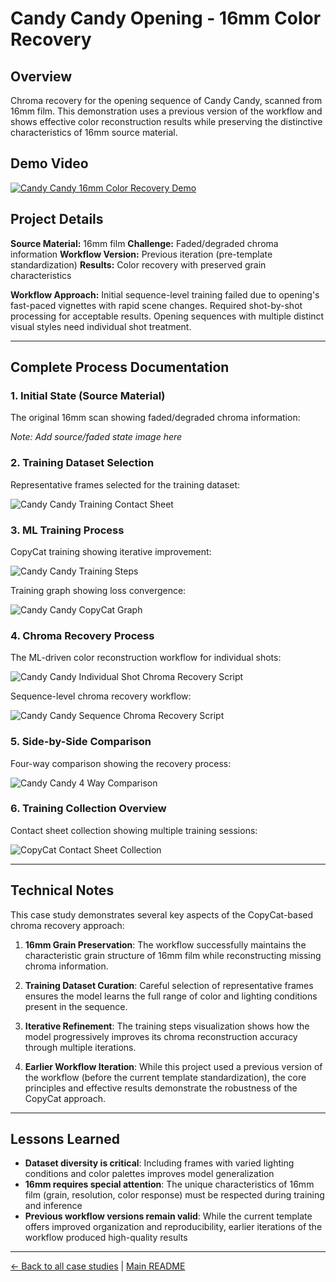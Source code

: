 # Candy Candy Opening - 16mm Color Recovery

## Overview
Chroma recovery for the opening sequence of Candy Candy, scanned from 16mm film. This demonstration uses a previous version of the workflow and shows effective color reconstruction results while preserving the distinctive characteristics of 16mm source material.

## Demo Video

[![Candy Candy 16mm Color Recovery Demo](https://img.youtube.com/vi/-ZKn-qbuuoQ/0.jpg)](https://www.youtube.com/watch?v=-ZKn-qbuuoQ)

## Project Details

**Source Material:** 16mm film
**Challenge:** Faded/degraded chroma information
**Workflow Version:** Previous iteration (pre-template standardization)
**Results:** Color recovery with preserved grain characteristics

**Workflow Approach:** Initial sequence-level training failed due to opening's fast-paced vignettes with rapid scene changes. Required shot-by-shot processing for acceptable results. Opening sequences with multiple distinct visual styles need individual shot treatment.

---

## Complete Process Documentation

### 1. Initial State (Source Material)
The original 16mm scan showing faded/degraded chroma information:

*Note: Add source/faded state image here*

### 2. Training Dataset Selection
Representative frames selected for the training dataset:

![Candy Candy Training Contact Sheet](../images/CANDY%20CANDY%20TRAINING%20CONTACT%20SHEET.jpeg)

### 3. ML Training Process
CopyCat training showing iterative improvement:

![Candy Candy Training Steps](../images/CANDY%20CANDY%20TRAINING%20STEPS.jpeg)

Training graph showing loss convergence:

![Candy Candy CopyCat Graph](../images/CANDY%20CANDY%20COPYCAT%20GRAPH.png)

### 4. Chroma Recovery Process
The ML-driven color reconstruction workflow for individual shots:

![Candy Candy Individual Shot Chroma Recovery Script](../images/CANDY%20CANDY%20INDIVIDUAL%20SHOT%20CHROMA%20RECOVERY%20SCRIPT.jpeg)

Sequence-level chroma recovery workflow:

![Candy Candy Sequence Chroma Recovery Script](../images/CANDY%20CANDY%20SEQUENCE%20CHROMA%20RECOVERY%20SCRIPT.jpeg)

### 5. Side-by-Side Comparison
Four-way comparison showing the recovery process:

![Candy Candy 4 Way Comparison](../images/CANDY%20CANDY%204%20WAY%20COMPARISON.png)

### 6. Training Collection Overview
Contact sheet collection showing multiple training sessions:

![CopyCat Contact Sheet Collection](../images/COPYCAT%20CONTACT%20SHEET%20COLLECTION.jpeg)

---

## Technical Notes

This case study demonstrates several key aspects of the CopyCat-based chroma recovery approach:

1. **16mm Grain Preservation**: The workflow successfully maintains the characteristic grain structure of 16mm film while reconstructing missing chroma information.

2. **Training Dataset Curation**: Careful selection of representative frames ensures the model learns the full range of color and lighting conditions present in the sequence.

3. **Iterative Refinement**: The training steps visualization shows how the model progressively improves its chroma reconstruction accuracy through multiple iterations.

4. **Earlier Workflow Iteration**: While this project used a previous version of the workflow (before the current template standardization), the core principles and effective results demonstrate the robustness of the CopyCat approach.

---

## Lessons Learned

- **Dataset diversity is critical**: Including frames with varied lighting conditions and color palettes improves model generalization
- **16mm requires special attention**: The unique characteristics of 16mm film (grain, resolution, color response) must be respected during training and inference
- **Previous workflow versions remain valid**: While the current template offers improved organization and reproducibility, earlier iterations of the workflow produced high-quality results

---

[← Back to all case studies](https://github.com/fabiocolor/nuke-chroma-recovery-template/blob/main/docs/case-studies.md) | [Main README](https://github.com/fabiocolor/nuke-chroma-recovery-template/blob/main/README.md)
